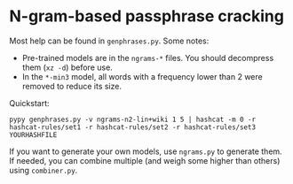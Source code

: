# N-gram-based passphrase cracking

Most help can be found in `genphrases.py`. Some notes:

- Pre-trained models are in the `ngrams-*` files. You should decompress them (`xz -d`) before use.
- In the `*-min3` model, all words with a frequency lower than 2 were removed to reduce its size.

Quickstart:

    pypy genphrases.py -v ngrams-n2-lin+wiki 1 5 | hashcat -m 0 -r hashcat-rules/set1 -r hashcat-rules/set2 -r hashcat-rules/set3 YOURHASHFILE

If you want to generate your own models, use `ngrams.py` to generate them. If
needed, you can combine multiple (and weigh some higher than others) using
`combiner.py`.

